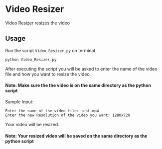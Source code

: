 # Video Resizer
Video Resizer resizes the video

## Usage
Run the script ```Video_Resizer.py``` on terminal
```
python Video_Resizer.py
```
After executing the script you will be asked to enter the name of the video file and how you want to resize the video.
#### Note: Make sure the the video is on the same directory as the python script

Sample Input:
```
Enter the name of the video file: test.mp4
Enter the new Resolution of the video you want: 1280x720
```
Your video will be resized.

#### Note: Your resized video will be saved on the same directory as the python script
